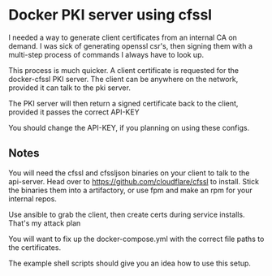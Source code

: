 # Docker PKI server using cfssl
I needed a way to generate client certificates from an internal CA on demand. I was sick
of generating openssl csr's, then signing them with a multi-step process of commands I always
have to look up.

This process is much quicker. A client certificate is requested for the docker-cfssl PKI server. The client can be anywhere on the network, provided it can talk to the pki server.

The PKI server  will then return a signed certificate back to the client, provided it passes the correct API-KEY

You should change the API-KEY, if you planning on using these configs.

## Notes

You will need the cfssl and cfssljson binaries on your client to talk to the api-server.
Head over to https://github.com/cloudflare/cfssl to install. Stick the binaries them into a artifactory, or use fpm and make an rpm for your internal repos.

Use ansible to grab the client, then create certs during service installs. That's my attack
plan

You will want to fix up the docker-compose.yml with the correct file paths to the certificates.

The example shell scripts should give you an idea how to use this setup. 